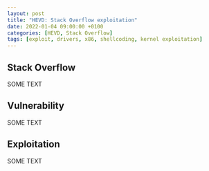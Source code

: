 ```yaml
---
layout: post
title: "HEVD: Stack Overflow exploitation"
date: 2022-01-04 09:00:00 +0100
categories: [HEVD, Stack Overflow]
tags: [exploit, drivers, x86, shellcoding, kernel exploitation]
---
```



## <span class="myheader">Stack Overflow</span>

SOME TEXT

## <span class="myheader">Vulnerability</span>

SOME TEXT

## <span class="myheader">Exploitation</span>

SOME TEXT